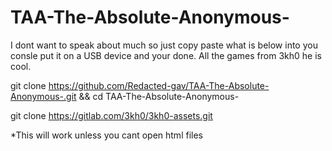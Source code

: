 # TAA-The-Absolute-Anonymous-

I dont want to speak about much so just copy paste what is below into you consle put it on a USB device and your done. All the games from 3kh0 he is cool.


git clone https://github.com/Redacted-gav/TAA-The-Absolute-Anonymous-.git && cd TAA-The-Absolute-Anonymous-

git clone https://gitlab.com/3kh0/3kh0-assets.git


*This will work unless you cant open html files
